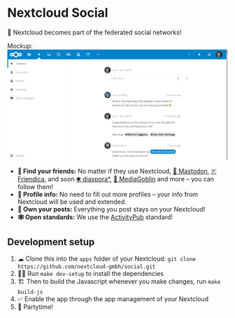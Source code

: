 # Nextcloud Social

🎉 Nextcloud becomes part of the federated social networks!

Mockup:
![](img/screenshot.png)

- **🙋 Find your friends:** No matter if they use Nextcloud, [🐘 Mastodon](https://joinmastodon.org), [🇫 Friendica](https://friendi.ca), and soon [✱ diaspora*](https://joindiaspora.com), [👹 MediaGoblin](https://www.mediagoblin.org) and more – you can follow them!
- **📜 Profile info:** No need to fill out more profiles – your info from Nextcloud will be used and extended.
- **👐 Own your posts:** Everything you post stays on your Nextcloud!
- **🕸 Open standards:** We use the [ActivityPub](https://en.wikipedia.org/wiki/ActivityPub) standard!


## Development setup

1. ☁ Clone this into the `apps` folder of your Nextcloud: `git clone https://github.com/nextcloud-gmbh/social.git`
2. 👩‍💻 Run `make dev-setup` to install the dependencies
3. 🏗 Then to build the Javascript whenever you make changes, run `make build-js`
4. ✅ Enable the app through the app management of your Nextcloud
5. 🎉 Partytime!
